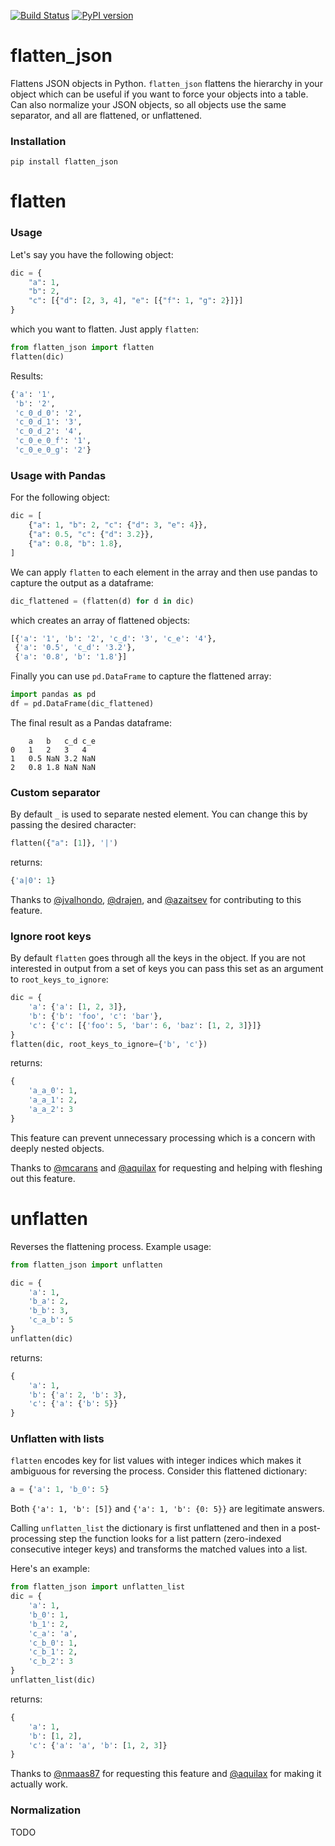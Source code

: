 [![Build Status](https://travis-ci.org/amirziai/flatten.svg?branch=master)](https://travis-ci.org/amirziai/flatten) [![PyPI version](https://badge.fury.io/py/flatten_json.svg)](https://badge.fury.io/py/flatten_json)

# flatten_json
Flattens JSON objects in Python. ```flatten_json``` flattens the hierarchy in your object which can be useful if you want to force your objects into a table.
Can also normalize your JSON objects, so all objects use the same separator, and all are flattened, or unflattened.

### Installation
```
pip install flatten_json
```

# flatten

### Usage
Let's say you have the following object:
```python
dic = {
    "a": 1,
    "b": 2,
    "c": [{"d": [2, 3, 4], "e": [{"f": 1, "g": 2}]}]
}
```
which you want to flatten. Just apply ```flatten```:
```python
from flatten_json import flatten
flatten(dic)
```

Results:
```python
{'a': '1',
 'b': '2',
 'c_0_d_0': '2',
 'c_0_d_1': '3',
 'c_0_d_2': '4',
 'c_0_e_0_f': '1',
 'c_0_e_0_g': '2'}
```

### Usage with Pandas
For the following object:
```python
dic = [
    {"a": 1, "b": 2, "c": {"d": 3, "e": 4}},
    {"a": 0.5, "c": {"d": 3.2}},
    {"a": 0.8, "b": 1.8},
]
```
We can apply `flatten` to each element in the array and then use pandas to capture the output as a dataframe:
```python
dic_flattened = (flatten(d) for d in dic)
```
which creates an array of flattened objects:
```python
[{'a': '1', 'b': '2', 'c_d': '3', 'c_e': '4'},
 {'a': '0.5', 'c_d': '3.2'},
 {'a': '0.8', 'b': '1.8'}]
```
Finally you can use ```pd.DataFrame``` to capture the flattened array:
```python
import pandas as pd
df = pd.DataFrame(dic_flattened)
```
The final result as a Pandas dataframe:
```
	a	b	c_d	c_e
0	1	2	3	4
1	0.5	NaN	3.2	NaN
2	0.8	1.8	NaN	NaN
```

### Custom separator
By default `_` is used to separate nested element. You can change this by passing the desired character:
```python
flatten({"a": [1]}, '|')
```
returns:
```python
{'a|0': 1}
```

Thanks to [@jvalhondo](http://github.com/jvalhondo), [@drajen](http://github.com/drajen), and [@azaitsev](http://github.com/azaitsev) for contributing to this feature.

### Ignore root keys
By default `flatten` goes through all the keys in the object. If you are not interested in output from a set of keys you can pass this set as an argument to `root_keys_to_ignore`:
```python
dic = {
    'a': {'a': [1, 2, 3]},
    'b': {'b': 'foo', 'c': 'bar'},
    'c': {'c': [{'foo': 5, 'bar': 6, 'baz': [1, 2, 3]}]}
}
flatten(dic, root_keys_to_ignore={'b', 'c'})
```
returns:
```python
{
    'a_a_0': 1,
    'a_a_1': 2,
    'a_a_2': 3
}
```
This feature can prevent unnecessary processing which is a concern with deeply nested objects. 

Thanks to [@mcarans](http://github.com/jvalhondo) and [@aquilax](http://github.com/drajen) for requesting and helping with fleshing out this feature.

# unflatten
Reverses the flattening process. Example usage:
```python
from flatten_json import unflatten

dic = {
    'a': 1,
    'b_a': 2,
    'b_b': 3,
    'c_a_b': 5
}
unflatten(dic)
```
returns:
```python
{
    'a': 1,
    'b': {'a': 2, 'b': 3},
    'c': {'a': {'b': 5}}
}
```

### Unflatten with lists
`flatten` encodes key for list values with integer indices which makes it ambiguous for reversing the process. Consider this flattened dictionary:
```python
a = {'a': 1, 'b_0': 5}
```

Both `{'a': 1, 'b': [5]}` and `{'a': 1, 'b': {0: 5}}` are legitimate answers.
 
Calling `unflatten_list` the dictionary is first unflattened and then in a post-processing step the function looks for a list pattern (zero-indexed consecutive integer keys) and transforms the matched values into a list.
 
Here's an example:
```python
from flatten_json import unflatten_list
dic = {
    'a': 1,
    'b_0': 1,
    'b_1': 2,
    'c_a': 'a',
    'c_b_0': 1,
    'c_b_1': 2,
    'c_b_2': 3
}
unflatten_list(dic)
```
returns:
```python
{
    'a': 1,
    'b': [1, 2],
    'c': {'a': 'a', 'b': [1, 2, 3]}
}
```

Thanks to [@nmaas87](http://github.com/nmaas87) for requesting this feature and [@aquilax](http://github.com/aquilax) for making it actually work.


### Normalization
TODO
